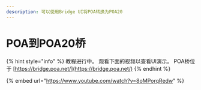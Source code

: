 ```yaml
---
description: 可以使用Bridge UI将POA转换为POA20
---
```


# POA到POA20桥

{% hint style="info" %}
教程进行中。 观看下面的视频以查看UI演示。 POA桥位于 [https://bridge.poa.net/](https://bridge.poa.net/)
{% endhint %}

{% embed url="https://www.youtube.com/watch?v=8oMPorqRedw" %}



